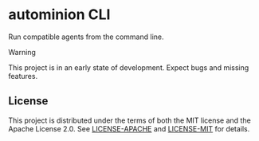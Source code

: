 # autominion CLI

Run compatible agents from the command line.

> [!WARNING]
> This project is in an early state of development.
> Expect bugs and missing features.

## License

This project is distributed under the terms of both the MIT license and the Apache License 2.0.
See [LICENSE-APACHE](LICENSE-APACHE) and [LICENSE-MIT](LICENSE-MIT) for details.
